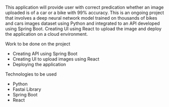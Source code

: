 This application will provide user with correct predication whether an image uploaded is of a car or a bike with 99% accuracy. 
This is an ongoing project that involves a deep neural network model trained on thousands of bikes and cars images dataset using Python and integrated to an API developed using Spring Boot. Creating UI using React to upload the image and deploy the application on a cloud environment.  

Work to be done on the project 
- Creating API using Spring Boot
- Creating UI to upload images using React
- Deploying the application

Technologies to be used
- Python
- Fastai Library
- Spring Boot
- React
